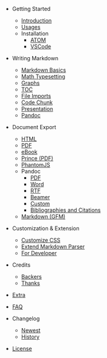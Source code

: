 - Getting Started
  - [Introduction](/)
  - [Usages](usages.md)  
  - Installation
    - [ATOM](installation.md)
    - [VSCode](vscode-installation.md)

- Writing Markdown
  - [Markdown Basics](markdown-basics.md)
  - [Math Typesetting](math.md)
  - [Graphs](graphs.md)  
  - [TOC](toc.md)
  - [File Imports](file-imports.md)
  - [Code Chunk](code-chunk.md)  
  - [Presentation](presentation.md)  
  - [Pandoc](pandoc.md)  

- Document Export
  - [HTML](html.md)  
  - [PDF](pdf.md)  
  - [eBook](ebook.md)
  - [Prince (PDF)](prince.md)  
  - [PhantomJS](phantomjs.md)  
  - Pandoc
    - [PDF](pandoc-pdf.md)  
    - [Word](pandoc-word.md)
    - [RTF](pandoc-rtf.md)
    - [Beamer](pandoc-beamer.md)  
    - [Custom](pandoc-custom.md)
    - [Bibliographies and Citations](pandoc-bibliographies-and-citations.md)
  - [Markdown (GFM)](markdown.md)

- Customization & Extension
  - [Customize CSS](customize-css.md)  
  - [Extend Markdown Parser](extend-parser.md)
  - [For Developer](developer.md)  

- Credits
  - [Backers](backers.md)
  - [Thanks](thanks.md)  
- [Extra](extra.md)
- [FAQ](faq.md)
- Changelog  
  - [Newest](newest.md)  
  - [History](history.md)
- [License](LICENSE.md)